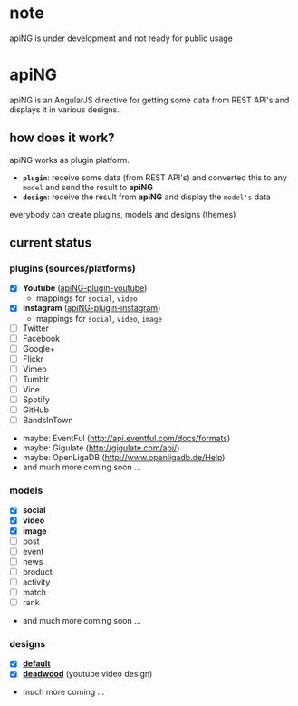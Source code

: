 # note

apiNG is under development and not ready for public usage

# apiNG

apiNG is an AngularJS directive for getting some data from REST API's and displays it in various designs.

## how does it work?

apiNG works as plugin platform.
 - **`plugin`**: receive some data (from REST API's) and converted this to any `model` and send the result to **apiNG**
 - **`design`**: receive the result from **apiNG** and display the `model's` data

everybody can create plugins, models and designs (themes)

## current status

### plugins (sources/platforms)
 - [x] **Youtube** ([apiNG-plugin-youtube](https://github.com/JohnnyTheTank/apiNG-plugin-youtube))
    - mappings for `social`, `video`
 - [x] **Instagram** ([apiNG-plugin-instagram](https://github.com/JohnnyTheTank/apiNG-plugin-instagram))
    - mappings for `social`, `video`, `image`
 - [ ] Twitter
 - [ ] Facebook
 - [ ] Google+
 - [ ] Flickr
 - [ ] Vimeo
 - [ ] Tumblr
 - [ ] Vine
 - [ ] Spotify
 - [ ] GitHub
 - [ ] BandsInTown
 - maybe: EventFul (http://api.eventful.com/docs/formats)
 - maybe: Gigulate (http://gigulate.com/api/)
 - maybe: OpenLigaDB (http://www.openligadb.de/Help)
 - and much more coming soon ...
    
### models
 - [x] **social**
 - [x] **video**
 - [x] **image**
 - [ ] post
 - [ ] event
 - [ ] news
 - [ ] product
 - [ ] activity
 - [ ] match
 - [ ] rank
 - and much more coming soon ...
    
### designs
 - [x] **[default](https://github.com/JohnnyTheTank/apiNG-design-default)**
 - [x] **[deadwood](https://github.com/JohnnyTheTank/apiNG-design-deadwood)** (youtube video design)
 - much more coming ...